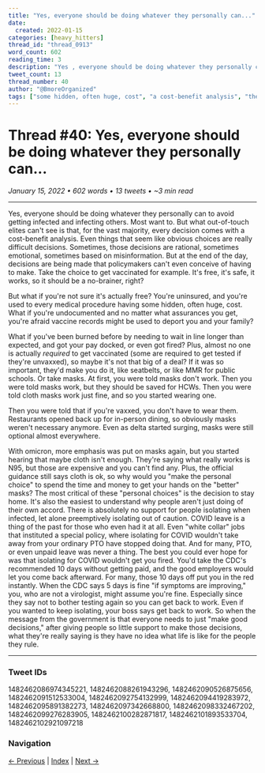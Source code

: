 ```yaml
---
title: "Yes, everyone should be doing whatever they personally can..."
date:
  created: 2022-01-15
categories: [heavy_hitters]
thread_id: "thread_0913"
word_count: 602
reading_time: 3
description: "Yes , everyone should be doing whatever they personally can to avoid getting infected and infecting others . Most want to ."
tweet_count: 13
thread_number: 40
author: "@BmoreOrganized"
tags: ["some hidden, often huge, cost", "a cost-benefit analysis", "the vast majority", "every medical procedure", "every decision"]
---
```

# Thread #40: Yes, everyone should be doing whatever they personally can...

*January 15, 2022 • 602 words • 13 tweets • ~3 min read*

---

Yes, everyone should be doing whatever they personally can to avoid getting infected and infecting others. Most want to. But what out-of-touch elites can't see is that, for the vast majority, every decision comes with a cost-benefit analysis. Even things that seem like obvious choices are really difficult decisions. Sometimes, those decisions are rational, sometimes emotional, sometimes based on misinformation. But at the end of the day, decisions are being made that policymakers can't even conceive of having to make. Take the choice to get vaccinated for example. It's free, it's safe, it works, so it should be a no-brainer, right?

But what if you're not sure it's actually free? You're uninsured, and you're used to every medical procedure having some hidden, often huge, cost. What if you're undocumented and no matter what assurances you get, you're afraid vaccine records might be used to deport you and your family?

What if you've been burned before by needing to wait in line longer than expected, and got your pay docked, or even got fired? Plus, almost no one is actually *required* to get vaccinated (some are required to get tested if they're unvaxxed), so maybe it's not that big of a deal? If it was so important, they'd make you do it, like seatbelts, or like MMR for public schools. Or take masks. At first, you were told masks don't work. Then you were told masks work, but they should be saved for HCWs. Then you were told cloth masks work just fine, and so you started wearing one.

Then you were told that if you're vaxxed, you don't have to wear them. Restaurants opened back up for in-person dining, so obviously masks weren't necessary anymore. Even as delta started surging, masks were still optional almost everywhere.

With omicron, more emphasis was put on masks again, but you started hearing that maybe cloth isn't enough. They're saying what really works is N95, but those are expensive and you can't find any. Plus, the official guidance still says cloth is ok, so why would you "make the personal choice" to spend the time and money to get your hands on the "better" masks? The most critical of these "personal choices" is the decision to stay home. It's also the easiest to understand why people aren't just doing of their own accord. There is absolutely no support for people isolating when infected, let alone preemptively isolating out of caution. COVID leave is a thing of the past for those who even had it at all. Even "white collar" jobs that instituted a special policy, where isolating for COVID wouldn't take away from your ordinary PTO have stopped doing that. And for many, PTO, or even unpaid leave was never a thing. The best you could ever hope for was that isolating for COVID wouldn't get you fired. You'd take the CDC's recommended 10 days without getting paid, and the good employers would let you come back afterward. For many, those 10 days off put you in the red instantly. When the CDC says 5 days is fine "if symptoms are improving," you, who are not a virologist, might assume you're fine. Especially since they say not to bother testing again so you can get back to work. Even if you wanted to keep isolating, your boss says get back to work. So when the message from the government is that everyone needs to just "make good decisions," after giving people so little support to make those decisions, what they're really saying is they have no idea what life is like for the people they rule.

---

### Tweet IDs
1482462086974345221, 1482462088261943296, 1482462090526875656, 1482462091512533004, 1482462092754132999, 1482462094419283972, 1482462095891382273, 1482462097342668800, 1482462098332467202, 1482462099276283905, 1482462100282871817, 1482462101893533704, 1482462102921097218

### Navigation
[← Previous](039-*.md) | [Index](index.md) | [Next →](041-*.md)